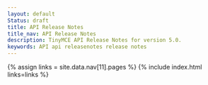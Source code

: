 ```yaml
---
layout: default
Status: draft
title: API Release Notes
title_nav: API Release Notes
description: TinyMCE API Release Notes for version 5.0.
keywords: API api releasenotes release notes
---
```


{% assign links = site.data.nav[11].pages %}
{% include index.html links=links %}